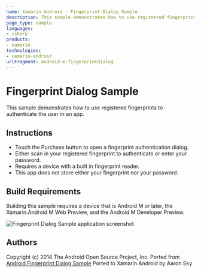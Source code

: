 ```yaml
---
name: Xamarin.Android - Fingerprint Dialog Sample
description: This sample demonstrates how to use registered fingerprints to authenticate the user in an app. Instructions Touch the Purchase button to open a...
page_type: sample
languages:
- csharp
products:
- xamarin
technologies:
- xamarin-android
urlFragment: android-m-fingerprintdialog
---
```

# Fingerprint Dialog Sample

This sample demonstrates how to use registered fingerprints to authenticate the user in an app.

## Instructions
* Touch the Purchase button to open a fingerprint authentication dialog.
* Either scan in your registered fingerprint to authenticate or enter your password.
* Requires a device with a built in fingerprint reader.
* This app does not store either your fingerprint nor your password.

## Build Requirements
Building this sample requires a device that is Android M or later, the Xamarin.Android M Web Preview, and the Android M Developer Preview.

![Fingerprint Dialog Sample application screenshot](Screenshots/enable-fingerprint-lock.png "Fingerprint Dialog Sample application screenshot")

## Authors
Copyright (c) 2014 The Android Open Source Project, Inc.
Ported from [Android Fingerprint Dialog Sample](https://github.com/googlesamples/android-FingerprintDialog)
Ported to Xamarin.Android by Aaron Sky